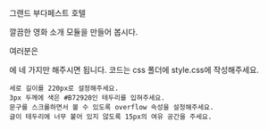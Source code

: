 그랜드 부다페스트 호텔

깔끔한 영화 소개 모듈을 만들어 봅시다.

여러분은 <div class="info">에 네 가지만 해주시면 됩니다. 코드는 css 폴더에 style.css에 작성해주세요.

    세로 길이를 220px로 설정해주세요.
    3px 두께에 색은 #B72920인 테두리를 입혀주세요.
    문구를 스크롤하면서 볼 수 있도록 overflow 속성을 설정해주세요.
    글이 테두리에 너무 붙어 있지 않도록 15px의 여유 공간을 주세요.
